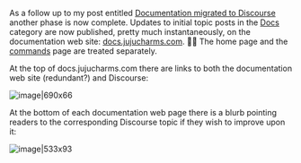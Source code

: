 As a follow up to my post entitled [Documentation migrated to Discourse](/t/documentation-migrated-to-discourse) another phase is now complete. Updates to initial topic posts in the [Docs](/c/docs/none) category are now published, pretty much instantaneously, on the documentation web site: [docs.jujucharms.com](https://docs.jujucharms.com). :man_cartwheeling: The home page and the [commands](https://docs.jujucharms.com/commands) page are treated separately.

At the top of docs.jujucharms.com there are links to both the documentation web site (redundant?) and Discourse:

![image|690x66](upload://kxnGRG3rsg9gn6jyL2TDSM4nFkj.png)

At the bottom of each documentation web page there is a blurb pointing readers to the corresponding Discourse topic if they wish to improve upon it:

![image|533x93](upload://mQRU65DeHi6gqavPvmmuluaULFV.png)

